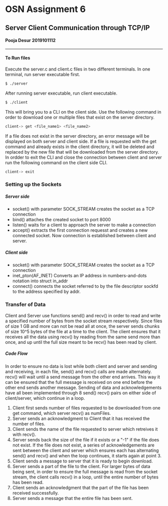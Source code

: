 # OSN Assignment 6

## Server Client Communication through TCP/IP
#### Pooja Desur 2019101112 

------------------------

#### To Run files
Execute the server.c and client.c files in two different terminals.
In one terminal, run server executable first.
```sh
$ ./server
```
After running server executable, run client executable.
```sh
$ ./client
```
This will bring you to a CLI on the client side. Use the following command in order to download one or multiple files that exist on the server directory. 
```sh
client-> get <file_name1> <file_name2>
```
If a file does not exist in the server directory, an error message will be displayed on both server and client side.
If a file is requested with the get command and already exists in the client directory, it will be deleted and replaced by the new file that will be downloaded from the server directory.
In ordder to exit the CLI and close the connection between client and server run the following command on the client side CLI.
```sh
client-> exit
```
### Setting up the Sockets

##### Server side
- socket() with parameter SOCK_STREAM creates the socket as a TCP connection
- bind() attaches the created socket to port 8000
- listen() waits for a client to approach the server to make a connection
- accept() extracts the first connection requesst and creates a new connected socket. Now connection is established between client and server.

##### Client side
- socket() with parameter SOCK_STREAM creates the socket as a TCP connection
- inet_pton(AF_INET) Converts an IP address in numbers-and-dots notation into struct in_addr
- connect() connects the socket referred to by the file descriptor sockfd to the address specified by addr.

### Transfer of Data

Client and Server use functions send() and recv() in order to read and write a specified number of bytes from the socket stream respectively.
Since files of size 1 GB and more can not be read all at once, the server sends chunks of size 10^5 bytes of the file at a time to the client. 
The client ensures that it receives all the data using recv() by reading from the same send more than once, and up until the full size meant to be recv() has been read by client. 

##### Code Flow
In order to ensure no data is lost while both client and server and sending and receiving, in each file, send() and recv() calls are made alternately. recv() will wait until a send message from the other end arrives. This way it can be ensured that the full message is received on one end before the other end sends another message.
Sending of data and acknowledgements have all been implemented through 8 send() recv() pairs on either side of client/server, which continue in a loop.

1. Client first sends number of files requested to be downloaded from one get command, which server recv() as numFiles.
2. Server sends an acknowledgment to Client that it has received the number of files.
3. Client sends the name of the file requested to server which retreives it with recv().
4. Server sends back the size of the file if it exists or a "-1" if the file does not exist.
If the file does not exist, a series of acknowledgements are sent between the client and server which ensures each has alternating send() and recv() and when the loop continues, it starts again at point 3.
5. Client sends a message to server that it is ready to begin download.
6. Server sends a part of the file to the client. For larger bytes of data being sent, in order to ensure the full message is read from the socket stream, the client calls recv() in a loop, until the entire number of bytes has been read.
7. Client sends an acknowledgment that the part of the file has been received successfully. 
8. Server sends a message that the entire file has been sent.



